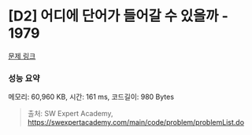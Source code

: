 # [D2] 어디에 단어가 들어갈 수 있을까 - 1979 

[문제 링크](https://swexpertacademy.com/main/code/problem/problemDetail.do?contestProbId=AV5PuPq6AaQDFAUq) 

### 성능 요약

메모리: 60,960 KB, 시간: 161 ms, 코드길이: 980 Bytes



> 출처: SW Expert Academy, https://swexpertacademy.com/main/code/problem/problemList.do